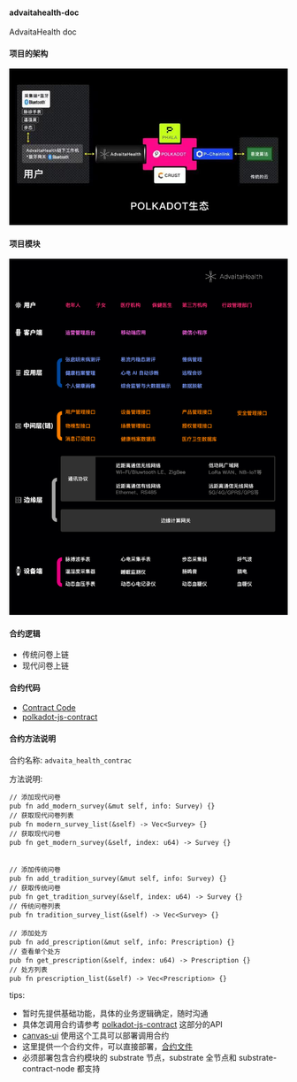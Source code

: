 #### advaitahealth-doc
AdvaitaHealth doc

#### 项目的架构
![avatar](./image/arch.jpg)

####  项目模块 
![avatar](./image/module.jpg)

#### 合约逻辑
* 传统问卷上链
* 现代问卷上链

#### 合约代码

* [Contract Code](https://github.com/abortrao/ink-example/blob/main/advaita_health_contract/lib.rs)
* [polkadot-js-contract](https://polkadot.js.org/docs/api-contract/start/contract.tx)


#### 合约方法说明
合约名称: `advaita_health_contrac`

方法说明:

    // 添加现代问卷 
    pub fn add_modern_survey(&mut self, info: Survey) {}
    // 获取现代问卷列表
    pub fn modern_survey_list(&self) -> Vec<Survey> {}
    // 获取现代问卷
    pub fn get_modern_survey(&self, index: u64) -> Survey {}


    // 添加传统问卷
    pub fn add_tradition_survey(&mut self, info: Survey) {}
    // 获取传统问卷
    pub fn get_tradition_survey(&self, index: u64) -> Survey {}
    // 传统问卷列表
    pub fn tradition_survey_list(&self) -> Vec<Survey> {}

    // 添加处方
    pub fn add_prescription(&mut self, info: Prescription) {}
    // 查看单个处方
    pub fn get_prescription(&self, index: u64) -> Prescription {}
    // 处方列表 
    pub fn prescription_list(&self) -> Vec<Prescription> {}





tips: 
* 暂时先提供基础功能，具体的业务逻辑确定，随时沟通
* 具体怎调用合约请参考 [polkadot-js-contract](https://polkadot.js.org/docs/api-contract/start/contract.tx) 这部分的API
* [canvas-ui](https://github.com/paritytech/canvas-ui) 使用这个工具可以部署调用合约
* 这里提供一个合约文件，可以直接部署，[合约文件](https://github.com/abortrao/ink-example/tree/main/contract/advaita_health)
* 必须部署包含合约模块的 substrate 节点，substrate 全节点和 substrate-contract-node 都支持 